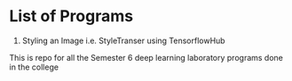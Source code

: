 # List of Programs
 1. Styling an Image i.e. StyleTranser using TensorflowHub
    
This is repo for all the Semester 6 deep learning laboratory programs done in the college
